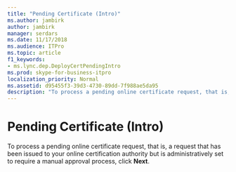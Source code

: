 ```yaml
---
title: "Pending Certificate (Intro)"
ms.author: jambirk
author: jambirk
manager: serdars
ms.date: 11/17/2018
ms.audience: ITPro
ms.topic: article
f1_keywords:
- ms.lync.dep.DeployCertPendingIntro
ms.prod: skype-for-business-itpro
localization_priority: Normal
ms.assetid: d95455f3-39d3-4730-89dd-7f988ae5da95
description: "To process a pending online certificate request, that is, a request that has been issued to your online certification authority but is administratively set to require a manual approval process, click Next."
---
```


# Pending Certificate (Intro)
 
To process a pending online certificate request, that is, a request that has been issued to your online certification authority but is administratively set to require a manual approval process, click **Next**.
  


